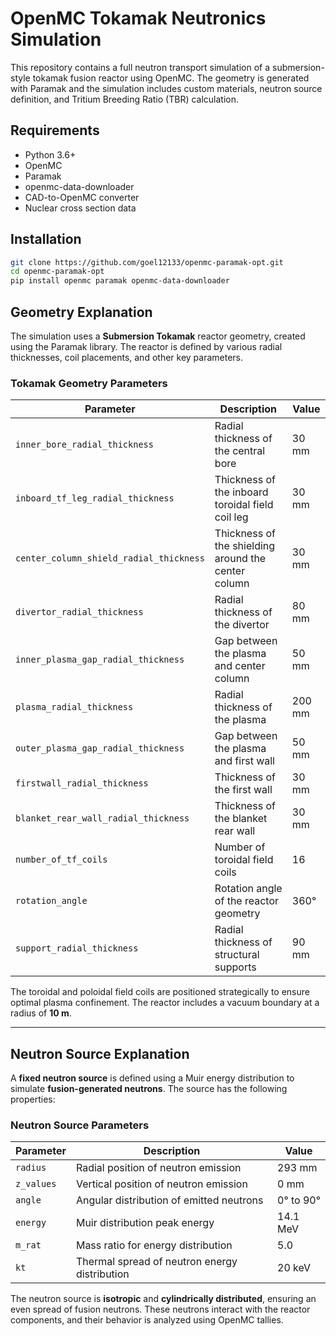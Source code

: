# OpenMC Tokamak Neutronics Simulation

This repository contains a full neutron transport simulation of a submersion-style tokamak fusion reactor using OpenMC. The geometry is generated with Paramak and the simulation includes custom materials, neutron source definition, and Tritium Breeding Ratio (TBR) calculation.

## Requirements
- Python 3.6+
- OpenMC
- Paramak
- openmc-data-downloader
- CAD-to-OpenMC converter
- Nuclear cross section data 

## Installation
```bash
git clone https://github.com/goel12133/openmc-paramak-opt.git
cd openmc-paramak-opt
pip install openmc paramak openmc-data-downloader
```

## Geometry Explanation

The simulation uses a **Submersion Tokamak** reactor geometry, created using the Paramak library. The reactor is defined by various radial thicknesses, coil placements, and other key parameters.

### Tokamak Geometry Parameters

| Parameter                            | Description                                      | Value  |
|--------------------------------------|--------------------------------------------------|--------|
| `inner_bore_radial_thickness`       | Radial thickness of the central bore            | 30 mm  |
| `inboard_tf_leg_radial_thickness`   | Thickness of the inboard toroidal field coil leg | 30 mm  |
| `center_column_shield_radial_thickness` | Thickness of the shielding around the center column | 30 mm  |
| `divertor_radial_thickness`         | Radial thickness of the divertor                | 80 mm  |
| `inner_plasma_gap_radial_thickness` | Gap between the plasma and center column        | 50 mm  |
| `plasma_radial_thickness`           | Radial thickness of the plasma                  | 200 mm |
| `outer_plasma_gap_radial_thickness` | Gap between the plasma and first wall           | 50 mm  |
| `firstwall_radial_thickness`        | Thickness of the first wall                     | 30 mm  |
| `blanket_rear_wall_radial_thickness` | Thickness of the blanket rear wall              | 30 mm  |
| `number_of_tf_coils`                | Number of toroidal field coils                  | 16     |
| `rotation_angle`                     | Rotation angle of the reactor geometry          | 360°   |
| `support_radial_thickness`          | Radial thickness of structural supports         | 90 mm  |

The toroidal and poloidal field coils are positioned strategically to ensure optimal plasma confinement. The reactor includes a vacuum boundary at a radius of **10 m**.

---

## Neutron Source Explanation

A **fixed neutron source** is defined using a Muir energy distribution to simulate **fusion-generated neutrons**. The source has the following properties:

### Neutron Source Parameters

| Parameter       | Description                                         | Value        |
|----------------|-----------------------------------------------------|-------------|
| `radius`       | Radial position of neutron emission                 | 293 mm      |
| `z_values`     | Vertical position of neutron emission               | 0 mm        |
| `angle`        | Angular distribution of emitted neutrons            | 0° to 90°   |
| `energy`       | Muir distribution peak energy                       | 14.1 MeV    |
| `m_rat`        | Mass ratio for energy distribution                   | 5.0         |
| `kt`          | Thermal spread of neutron energy distribution        | 20 keV      |

The neutron source is **isotropic** and **cylindrically distributed**, ensuring an even spread of fusion neutrons. These neutrons interact with the reactor components, and their behavior is analyzed using OpenMC tallies.
